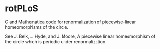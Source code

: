 # rotPLoS
C and Mathematica code for renormalization of piecewise-linear homeomorphisms of the circle.

See J. Belk, J. Hyde, and J. Moore, A piecewise linear homeomorphism of the circle which is periodic under renormalization.
